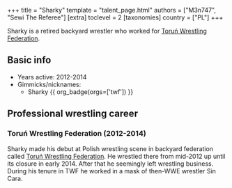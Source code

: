 +++
title = "Sharky"
template = "talent_page.html"
authors = ["M3n747", "Sewi The Referee"]
[extra]
toclevel = 2
[taxonomies]
country = ["PL"]
+++

Sharky is a retired backyard wrestler who worked for [Toruń Wrestling Federation](@/o/twf.md).

## Basic info

* Years active: 2012-2014
* Gimmicks/nicknames:
  - Sharky {{ org_badge(orgs=['twf']) }}
 
## Professional wrestling career

### Toruń Wrestling Federation (2012-2014)

Sharky made his debut at Polish wrestling scene in backyard federation called [Toruń Wrestling Federation](@/o/twf.md). He wrestled there from mid-2012 up until its closure in early 2014. After that he seemingly left wrestling business. During his tenure in TWF he worked in a mask of then-WWE wrestler Sin Cara.
